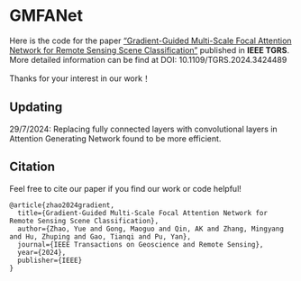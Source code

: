 # GMFANet
Here is the code for the paper [“Gradient-Guided Multi-Scale Focal Attention Network for Remote Sensing Scene Classification”](https://ieeexplore.ieee.org/abstract/document/10599200) published in **IEEE TGRS**. More detailed information can be find at DOI: 10.1109/TGRS.2024.3424489

Thanks for your interest in our work！

## Updating
29/7/2024: Replacing fully connected layers with convolutional layers in Attention Generating Network found to be more efficient.

## Citation
Feel free to cite our paper if you find our work or code helpful!
```text  
@article{zhao2024gradient,
  title={Gradient-Guided Multi-Scale Focal Attention Network for Remote Sensing Scene Classification},
  author={Zhao, Yue and Gong, Maoguo and Qin, AK and Zhang, Mingyang and Hu, Zhuping and Gao, Tianqi and Pu, Yan},
  journal={IEEE Transactions on Geoscience and Remote Sensing},
  year={2024},
  publisher={IEEE}
}
```
